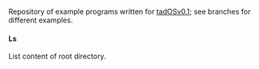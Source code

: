 Repository of example programs written for [tadOSv0.1](https://github.com/tad1/tadOS); see branches for different examples.

#### Ls
List content of root directory.
